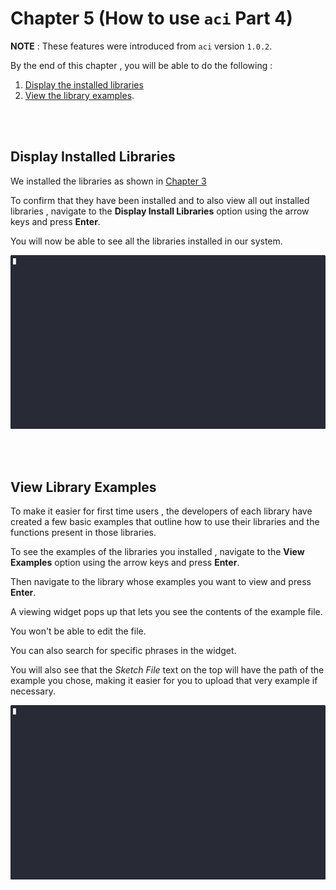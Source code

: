 # Chapter 5 (How to use `aci` Part 4)

**__NOTE__** : These features were introduced from `aci` version `1.0.2`. 

By the end of this chapter , you will be able to do the following : 

1. [Display the installed libraries](#display-installed-libraries)
2. [View the library examples](#view-library-examples). 

<br><br>
## Display Installed Libraries 

We installed the libraries as shown in [Chapter 3](./chapter_3.md#install-libraries)

To confirm that they have been installed and to also view all out installed libraries , 
navigate to the **Display Install Libraries** option using the arrow keys and press **Enter**. 

You will now be able to see all the libraries installed in our system. 

![Display Installed Libraries](images/recordings/display_lib.gif)

<br><br>
## View Library Examples 

To make it easier for first time users , the developers of each library have created a few basic
examples that outline how to use their libraries and the functions present in those libraries. 

To see the examples of the libraries you installed , navigate to the **View Examples** option using the 
arrow keys and press **Enter**. 

Then navigate to the library whose examples you want to view and press **Enter**. 

A viewing widget pops up that lets you see the contents of the example file. 

You won't be able to edit the file. 

You can also search for specific phrases in the widget. 

You will also see that the *Sketch File* text on the top will have the path of the example you chose, 
making it easier for you to upload that very example if necessary. 

![Lib Examples](images/recordings/lib_examples.gif)

